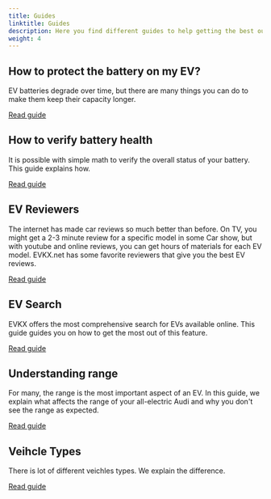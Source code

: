 ```yaml
---
title: Guides
linktitle: Guides
description: Here you find different guides to help getting the best out of your electric Audi.
weight: 4
---
```



## How to protect the battery on my EV?

EV batteries degrade over time, but there are many things you can do to make them keep their capacity longer.

[Read guide](protectingbattery)

## How to verify battery health

It is possible with simple math to verify the overall status of your battery. This guide explains how.

[Read guide](checkingbatteryhealth)


## EV Reviewers

The internet has made car reviews so much better than before. On TV, you might get a 2-3 minute review for a specific model in some Car show, but with youtube and online reviews, you can get hours of materials for each EV model. EVKX.net has some favorite reviewers that give you the best EV reviews.

[Read guide](evreviewers)

## EV Search

EVKX offers the most comprehensive search for EVs available online. This guide guides you on how to get the most out of this feature.

[Read guide](evsearch)

## Understanding range

For many, the range is the most important aspect of an EV. In this guide, we explain what affects the range of your all-electric Audi and why you don't see the range as expected.

[Read guide](understandingrange)

## Veihcle Types

There is lot of different veichles types. We explain the difference.

[Read guide](vehicletypes)